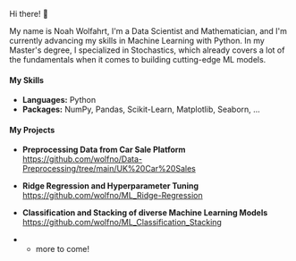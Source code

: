 Hi there! 👋 

My name is Noah Wolfahrt, I'm a Data Scientist and Mathematician, and I'm currently advancing my skills in Machine Learning with Python. In my Master's degree, I specialized in Stochastics, which already covers a lot of the fundamentals when it comes to building cutting-edge ML models.


#### My Skills

- **Languages:** Python
- **Packages:** NumPy, Pandas, Scikit-Learn, Matplotlib, Seaborn, ...

#### My Projects

* **Preprocessing Data from Car Sale Platform**
    https://github.com/wolfno/Data-Preprocessing/tree/main/UK%20Car%20Sales

* **Ridge Regression and Hyperparameter Tuning**
    https://github.com/wolfno/ML_Ridge-Regression

* **Classification and Stacking of diverse Machine Learning Models**
    https://github.com/wolfno/ML_Classification_Stacking

* - more to come!
